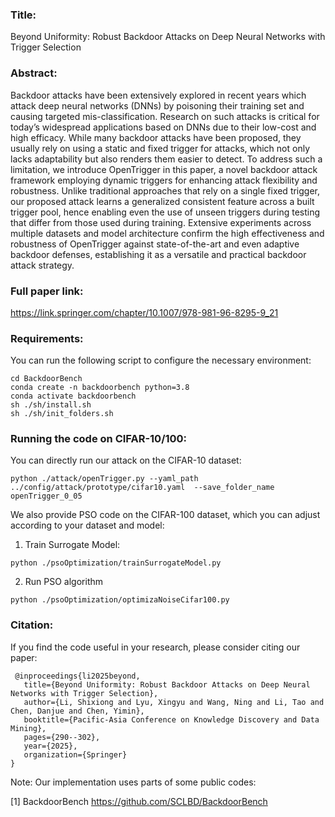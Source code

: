### Title:
Beyond Uniformity: Robust Backdoor Attacks on Deep Neural Networks with Trigger Selection

### Abstract:
Backdoor attacks have been extensively explored in recent years which attack deep neural networks (DNNs) by poisoning their training set and causing targeted mis-classification. Research on such attacks is critical for today’s widespread applications based on DNNs due to their low-cost and high efficacy. While many backdoor attacks have been proposed, they usually rely on using a static and fixed trigger for attacks, which not only lacks adaptability but also renders them easier to detect. To address such a limitation, we introduce OpenTrigger in this paper, a novel backdoor attack framework employing dynamic triggers for enhancing attack flexibility and robustness. Unlike traditional approaches that rely on a single fixed trigger, our proposed attack learns a generalized consistent feature across a built trigger pool, hence enabling even the use of unseen triggers during testing that differ from those used during training. Extensive experiments across multiple datasets and model architecture confirm the high effectiveness and robustness of OpenTrigger against state-of-the-art and even adaptive backdoor defenses, establishing it as a versatile and practical backdoor attack strategy.

### Full paper link:
https://link.springer.com/chapter/10.1007/978-981-96-8295-9_21

### Requirements:
You can run the following script to configure the necessary environment:
```
cd BackdoorBench
conda create -n backdoorbench python=3.8
conda activate backdoorbench
sh ./sh/install.sh
sh ./sh/init_folders.sh
```

### Running the code on CIFAR-10/100:
You can directly run our attack on the CIFAR-10 dataset:
```
python ./attack/openTrigger.py --yaml_path ../config/attack/prototype/cifar10.yaml  --save_folder_name openTrigger_0_05
```

We also provide PSO code on the CIFAR-100 dataset, which you can adjust according to your dataset and model:
1. Train Surrogate Model:
```
python ./psoOptimization/trainSurrogateModel.py
```
2. Run PSO algorithm
```
python ./psoOptimization/optimizaNoiseCifar100.py
```

### Citation:
If you find the code useful in your research, please consider citing our paper:

```
 @inproceedings{li2025beyond,
   title={Beyond Uniformity: Robust Backdoor Attacks on Deep Neural Networks with Trigger Selection},
   author={Li, Shixiong and Lyu, Xingyu and Wang, Ning and Li, Tao and Chen, Danjue and Chen, Yimin},
   booktitle={Pacific-Asia Conference on Knowledge Discovery and Data Mining},
   pages={290--302},
   year={2025},
   organization={Springer}
}
```

Note: Our implementation uses parts of some public codes:

[1] BackdoorBench https://github.com/SCLBD/BackdoorBench
